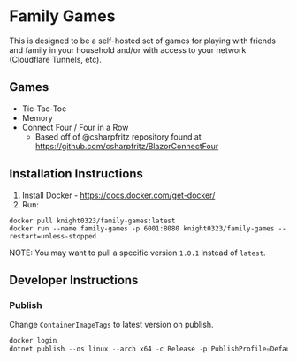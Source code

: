 # Family Games

This is designed to be a self-hosted set of games for playing with friends and family in your household and/or with access to your network (Cloudflare Tunnels, etc). 

## Games

- Tic-Tac-Toe
- Memory
- Connect Four / Four in a Row
  - Based off of @csharpfritz repository found at https://github.com/csharpfritz/BlazorConnectFour

## Installation Instructions

1) Install Docker - https://docs.docker.com/get-docker/
2) Run: 

```
docker pull knight0323/family-games:latest
docker run --name family-games -p 6001:8080 knight0323/family-games --restart=unless-stopped
```

NOTE: You may want to pull a specific version `1.0.1` instead of `latest`.

## Developer Instructions

### Publish

Change `ContainerImageTags` to latest version on publish.

```powershell
docker login
dotnet publish --os linux --arch x64 -c Release -p:PublishProfile=DefaultContainer -p:ContainerImageTags='"1.0.1;latest"' -p:ContainerRegistry=docker.io
```
